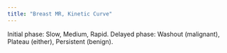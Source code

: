 ```yaml
---
title: "Breast MR, Kinetic Curve"
---
```

Initial phase: Slow, Medium, Rapid. Delayed phase: Washout (malignant), Plateau (either), Persistent (benign).

